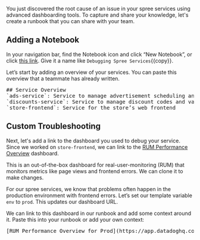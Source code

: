 You just discovered the root cause of an issue in your spree services using advanced dashboarding tools. To capture and share your knowledge, let's create a runbook that you can share with your team.
 
## Adding a Notebook
In your navigation bar, find the Notebook icon and click “New Notebook”, or click [this link](https://app.datadoghq.com/notebook). Give it a name like `Debugging Spree Services`{{copy}}.
 
Let’s start by adding an overview of your services. You can paste this overview that a teammate has already written.
 
<pre class="file" data-target="clipboard">
## Service Overview
`ads-service`: Service to manage advertisement scheduling and displays  
`discounts-service`: Service to manage discount codes and validation  
`store-frontend`: Service for the store’s web frontend  
</pre>
 
## Custom Troubleshooting
Next, let's add a link to the dashboard you used to debug your service. Since we worked on `store-frontend`, we can link to the [RUM Performance Overview](https://app.datadoghq.com/screen/integration/30292/rum---performance-overview?live=true) dashboard.
 
This is an out-of-the-box dashboard for real-user-monitoring (RUM) that monitors metrics like page views and frontend errors. We can clone it to make changes.  
 
For our spree services, we know that problems often happen in the production environment with frontend errors. Let’s set our template variable `env` to `prod`. This updates our dashboard URL.  
 
We can link to this dashboard in our runbook and add some context around it. Paste this into your runbook or add your own context:  
 
<pre class="file" data-target="clipboard">
[RUM Performance Overview for Prod](https://app.datadoghq.com/screen/integration/30292/rum---performance-overview?live=true&tpl_var_env=prod)
</pre>
